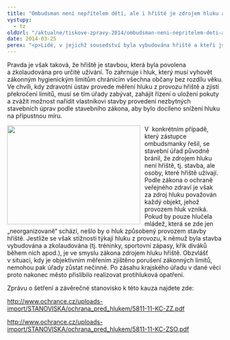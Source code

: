 ```yaml
---
title: "Ombudsman není nepřítelem dětí, ale i hřiště je zdrojem hluku a musí dodržovat jeho limity"
vystupy:
  - tz
oldUrl: "/aktualne/tiskove-zpravy-2014/ombudsman-neni-nepritelem-deti-ale-i-hriste-je-zdrojem-hluku-a-musi-dodrzovat-jeho-limity"
date: 2014-03-25
perex: "<p>Lidé, v jejichž sousedství byla vybudována hřiště a kteří jsou opakovaně vystavováni hluku způsobeného nejen hrou dětí, ale křikem hráčů i diváků během sportovních zápasů, by asi nebyli nadšeni, kdyby jim zástupce ombudsmana poradil, ať jsou rádi, že si děti hrají, neboť jim jednou budou přispívat na penzi. Takhle to však vidí spolupracovník Českého rozhlasu Ivan Hoffman, podle kterého společnost stárne a  chybí ji tolerance a zástupce ombudsmanky Stanislav Křeček, který vydává „podivná rozhodnutí“ o tom, že všechno – i hluk – má svoji míru, tomu jen nahrává... Alespoň tak se I. Hoffman vyjádřil v rozhlasovém pořadu 24. března.</p>"
---
```


<!-- imported from the old website -->

<p>Pravda je však taková, že hřiště je stavbou, která byla povolena a zkolaudována pro určité užívání. To zahrnuje i hluk, který musí vyhovět zákonným hygienickým limitům chránícím všechna občany bez rozdílu věku. Ve chvíli, kdy zdravotní ústav provede měření hluku z provozu hřiště a zjistí překročení limitů, musí se tím úřady zabývat, zahájit řízení o uložení pokuty a zvážit možnost nařídit vlastníkovi stavby provedení nezbytných stavebních úprav podle stavebního zákona, aby bylo docíleno snížení hluku na přípustnou míru.</p><p><img src="https://www.ochrance.cz/uploads/RTEmagicC_football-ground.-fbjpg.jpg.jpg" alt="" style="BORDER-TOP-COLOR: ; FLOAT: left; BORDER-BOTTOM-COLOR: ; BORDER-RIGHT-COLOR: ; PADDING-RIGHT: 10px; BORDER-LEFT-COLOR: " title="" height="231" width="311" />V  konkrétním případě, který zástupce ombudsmanky řešil, se stavební úřad původně bránil, že zdrojem hluku není hřiště, tj. stavba, ale osoby, které hřiště užívají. Podle zákona o ochraně veřejného zdraví je však za zdroj hluku považován každý objekt, jehož provozem hluk vzniká. Pokud by pouze hlučela mládež, která se zde jen „neorganizovaně“ schází, nešlo by o hluk způsobený provozem stavby hřiště. Jestliže se však stížnosti týkají hluku z provozu, k němuž byla stavba vybudována a zkolaudována (tj. tréninky, sportovní zápasy, křik diváků během nich apod.), je ve smyslu zákona zdrojem hluku hřiště. Obzvlášť v situaci, kdy je objektivním měřením zjištěno porušení zákonných limitů, nemohou pak úřady zůstat nečinné. Po zásahu krajského úřadu v dané věci proto nakonec město přislíbilo realizovat protihluková opatření.</p><p>Zprávu o šetření a závěrečné stanovisko k této kauza najdete zde:</p><p><a href="/uploads-import/STANOVISKA/ochrana_pred_hlukem/5811-11-KC-ZZ.pdf">http://www.ochrance.cz/uploads-import/STANOVISKA/ochrana_pred_hlukem/5811-11-KC-ZZ.pdf</a></p><p><a href="/uploads-import/STANOVISKA/ochrana_pred_hlukem/5811-11-KC-ZSO.pdf">http://www.ochrance.cz/uploads-import/STANOVISKA/ochrana_pred_hlukem/5811-11-KC-ZSO.pdf</a></p>
